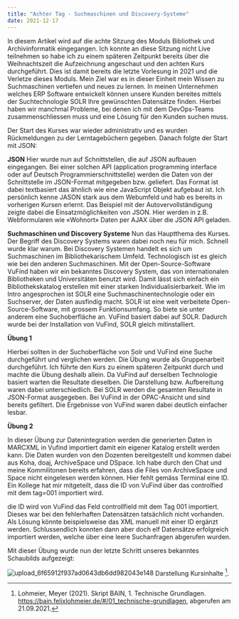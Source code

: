 ```yaml
---
title: "Achter Tag - Suchmaschinen und Discovery-Systeme"
date: 2021-12-17
---
```


In diesem Artikel wird auf die achte Sitzung des Moduls Bibliothek und Archivinformatik eingegangen. Ich konnte an diese Sitzung nicht Live teilnehmen so habe ich zu einem späteren Zeitpunkt bereits über die Weihnachtszeit die Aufzeichnung angeschaut und den achten Kurs durchgeführt. Dies ist damit bereits die letzte Vorlesung in 2021 und die Verletze dieses Moduls. Mein Ziel war es in dieser Einheit mein Wissen zu Suchmaschinen vertiefen und neues zu lernen. In meinen Unternehmen welches ERP Software entwickelt können unsere Kunden bereites mittels der Suchtechnologie SOLR Ihre gewünschten Datensätze finden. Hierbei haben wir manchmal Probleme, bei denen ich mit dem DevOps-Teams zusammenschliessen muss und eine Lösung für den Kunden suchen muss. 

Der Start des Kurses war wieder administrativ und es wurden Rückmeldungen zu der Lerntagebüchern gegeben. Danach folgte der Start mit JSON:

**JSON**
Hier wurde nun auf Schnittstellen, die auf JSON aufbauen eingegangen. Bei einer solchen API (application programming interface oder auf Deutsch Programmierschnittstelle) werden die Daten von der Schnittstelle im JSON-Format mitgegeben bzw. geliefert. Das Format ist dabei textbasiert das ähnlich wie eine JavaScript Objekt aufgebaut ist. Ich persönlich kenne JASON stark aus dem Webumfeld und hab es bereits in vorherigen Kursen erlernt. Das Beispiel mit der Autovervollständigung zeigte dabei die Einsatzmöglichkeiten von JSON. Hier werden in z.B. Webformularen wie «Wohnort» Daten per AJAX über die JSON API geladen. 

**Suchmaschinen und Discovery Systeme**
Nun das Hauptthema des Kurses. Der Begriff des Discovery Systems waren dabei noch neu für mich. Schnell wurde klar warum. Bei Discovery Systemen handelt es sich um Suchmaschinen im Bibliothekarischem Umfeld. Technologisch ist es gleich wie bei den anderen Suchmaschinen. Mit der Open-Source-Software VuFind haben wir ein bekanntes Discovery System, das von internationalen Bibliotheken und Universitäten benutzt wird. Damit lässt sich einfach ein Bibliothekskatalog erstellen mit einer starken Individualisierbarkeit. Wie im Intro angesprochen ist SOLR eine Suchmaschinentechnologie oder ein Suchserver, der Daten ausfindig macht. SOLR ist eine weit verbeitete Open-Source-Software, mit grossem Funktionsumfang. So biete sie unter anderem eine Suchoberfläche an. VuFind basiert dabei auf SOLR. Dadurch wurde bei der Installation von VuFind, SOLR gleich mitinstalliert. 

**Übung 1**

Hierbei sollten in der Suchoberfläche von Solr und VuFind eine Suche durchgeführt und verglichen werden. Die Übung wurde als Gruppenarbeit durchgeführt. Ich führte den Kurs zu einem späteren Zeitpunkt durch und machte die Übung deshalb allein.  Da VuFind auf derselben Technologie basiert warten die Resultate dieselben. Die Darstellung bzw. Aufbereitung waren dabei unterschiedlich. Bei SOLR werden die gesamten Resultate in JSON-Format ausgegeben. Bei VuFind in der OPAC-Ansicht und sind bereits gefiltert. Die Ergebnisse von VuFind waren dabei deutlich einfacher lesbar. 

**Übung 2**

In dieser Übung zur Datenintegration werden die generierten Daten in MARCXML in Vufind importiert damit ein eigener Katalog erstellt werden kann. Die Daten wurden von den Dozenten bereitgestellt und kommen dabei aus Koha, doaj, ArchiveSpace und DSpace.
Ich habe durch den Chat und meine Kommilitonen bereits erfahren, dass die Files von ArchiveSpace und Space nicht eingelesen werden können. Hier fehlt gemäss Terminal eine ID. Ein Kollege hat mir mitgeteilt, dass die ID von VuFind über das controlfied mit dem tag=001 importiert wird. 

die ID wird von VuFind das Feld controllfield mit dem Tag 001 importiert. Dieses war bei den fehlerhaften Datensätzen tatsächlich nicht vorhanden. Als Lösung könnte beispielsweise das XML manuell mit einer ID ergänzt werden. Schlussendlich konnten dann aber doch elf Datensätze erfolgreich importiert werden, welche über eine leere Suchanfragen abgerufen wurden.

Mit dieser Übung wurde nun der letzte Schritt unseres bekanntes Schaubilds aufgezeigt:

![upload_6f65912f937ad0643db6dd982043e148](https://user-images.githubusercontent.com/71718724/148580506-00e2ee7b-6d14-4fc1-99ca-7479cd680118.png)
Darstellung Kursinhalte [^1].

[^1]: Lohmeier, Meyer (2021). Skript BAIN, 1. Technische Grundlagen. https://bain.felixlohmeier.de/#/01_technische-grundlagen, abgerufen am 21.09.2021.




